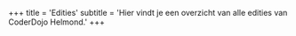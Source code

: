 +++
title = 'Edities'
subtitle = 'Hier vindt je een overzicht van alle edities van CoderDojo Helmond.'
+++